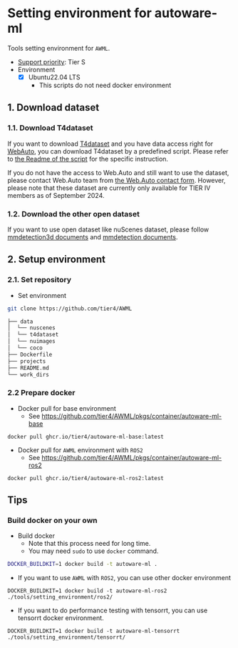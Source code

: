 # Setting environment for autoware-ml

Tools setting environment for `AWML`.

- [Support priority](https://github.com/tier4/AWML/blob/main/docs/design/autoware_ml_design.md#support-priority): Tier S
- Environment
  - [x] Ubuntu22.04 LTS
    - This scripts do not need docker environment

## 1. Download dataset
### 1.1. Download T4dataset

If you want to download [T4dataset](https://github.com/tier4/tier4_perception_dataset) and you have data access right for [WebAuto](https://docs.web.auto/en/user-manuals/), you can download T4dataset by a predefined script. Please refer to [the Readme of the script](/pipelines/webauto/download_t4dataset/) for the specific instruction.

If you do not have the access to Web.Auto and still want to use the dataset, please contact Web.Auto team from [the Web.Auto contact form](https://web.auto/contact/). However, please note that these dataset are currently only available for TIER IV members as of September 2024.

### 1.2. Download the other open dataset

If you want to use open dataset like nuScenes dataset, please follow [mmdetection3d documents](https://mmdetection3d.readthedocs.io/en/latest/advanced_guides/index.html) and [mmdetection documents](https://mmdetection.readthedocs.io/en/latest/user_guides/dataset_prepare.html).

## 2. Setup environment
### 2.1. Set repository

- Set environment

```sh
git clone https://github.com/tier4/AWML
```

```sh
├── data
│  └── nuscenes
│  └── t4dataset
│  └── nuimages
│  └── coco
├── Dockerfile
├── projects
├── README.md
└── work_dirs
```

### 2.2 Prepare docker

- Docker pull for base environment
  - See https://github.com/tier4/AWML/pkgs/container/autoware-ml-base

```
docker pull ghcr.io/tier4/autoware-ml-base:latest
```

- Docker pull for `AWML` environment with `ROS2`
  - See https://github.com/tier4/AWML/pkgs/container/autoware-ml-ros2

```
docker pull ghcr.io/tier4/autoware-ml-ros2:latest
```

## Tips
### Build docker on your own

- Build docker
  - Note that this process need for long time.
  - You may need `sudo` to use `docker` command.

```sh
DOCKER_BUILDKIT=1 docker build -t autoware-ml .
```

- If you want to use `AWML` with `ROS2`, you can use other docker environment

```
DOCKER_BUILDKIT=1 docker build -t autoware-ml-ros2 ./tools/setting_environment/ros2/
```

- If you want to do performance testing with tensorrt, you can use tensorrt docker environment.

```
DOCKER_BUILDKIT=1 docker build -t autoware-ml-tensorrt ./tools/setting_environment/tensorrt/
```
